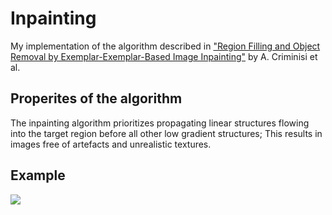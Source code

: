 # Inpainting
My implementation of the algorithm described in ["Region Filling and Object Removal by Exemplar-Exemplar-Based Image Inpainting"](http://research.microsoft.com/pubs/67276/criminisi_tip2004.pdf "Link to paper") by A. Criminisi et al.

## Properites of the algorithm
The inpainting algorithm prioritizes propagating linear structures flowing into the target region before all other low gradient structures; This results in images free of artefacts and unrealistic textures.

## Example
<img style="align:center width=20%" src="./exmaple.gif"/>
